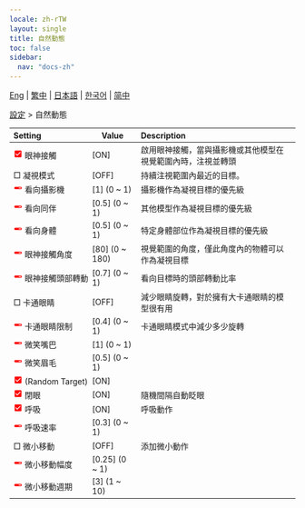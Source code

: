 ```yaml
---
locale: zh-rTW
layout: single
title: 自然動態
toc: false
sidebar:
  nav: "docs-zh"
---
```

[Eng](/dancexr/menu/2025.4/actor/lifelike_motions) | [繁中](/tw/dancexr/menu/2025.4/actor/lifelike_motions) | [日本語](/jp/dancexr/menu/2025.4/actor/lifelike_motions) | [한국어](/kr/dancexr/menu/2025.4/actor/lifelike_motions) | [简中](/zh/dancexr/menu/2025.4/actor/lifelike_motions)

[設定](../menu#設定) > 自然動態



| Setting | Value | Description |
| :--- | --- | :--- |
|<nobr><img src="/images/icon/ic_check_on.png" alt="check on icon"/> 眼神接觸</nobr>| [ON] | 啟用眼神接觸，當與攝影機或其他模型在視覺範圍內時，注視並轉頭
|<nobr> □ 凝視模式</nobr>| [OFF] | 持續注視範圍內最近的目標。
|<nobr><img src="/images/icon/ic_slider.png" alt="slider icon"/> 看向攝影機</nobr>| [1] (0 ~ 1) | 攝影機作為凝視目標的優先級
|<nobr><img src="/images/icon/ic_slider.png" alt="slider icon"/> 看向同伴</nobr>| [0.5] (0 ~ 1) | 其他模型作為凝視目標的優先級
|<nobr><img src="/images/icon/ic_slider.png" alt="slider icon"/> 看向身體</nobr>| [0.5] (0 ~ 1) | 特定身體部位作為凝視目標的優先級
|<nobr><img src="/images/icon/ic_slider.png" alt="slider icon"/> 眼神接觸角度</nobr>| [80] (0 ~ 180) | 視覺範圍的角度，僅此角度內的物體可以作為凝視目標
|<nobr><img src="/images/icon/ic_slider.png" alt="slider icon"/> 眼神接觸頭部轉動</nobr>| [0.7] (0 ~ 1) | 看向目標時的頭部轉動比率
|<nobr> □ 卡通眼睛</nobr>| [OFF] | 減少眼睛旋轉，對於擁有大卡通眼睛的模型很有用
|<nobr><img src="/images/icon/ic_slider.png" alt="slider icon"/> 卡通眼睛限制</nobr>| [0.4] (0 ~ 1) | 卡通眼睛模式中減少多少旋轉
|<nobr><img src="/images/icon/ic_slider.png" alt="slider icon"/> 微笑嘴巴</nobr>| [1] (0 ~ 1) | 
|<nobr><img src="/images/icon/ic_slider.png" alt="slider icon"/> 微笑眉毛</nobr>| [0.5] (0 ~ 1) | 
|<nobr><img src="/images/icon/ic_check_on.png" alt="check on icon"/> (Random Target)</nobr>| [ON] | 
|<nobr><img src="/images/icon/ic_check_on.png" alt="check on icon"/> 閉眼</nobr>| [ON] | 隨機間隔自動眨眼
|<nobr><img src="/images/icon/ic_check_on.png" alt="check on icon"/> 呼吸</nobr>| [ON] | 呼吸動作
|<nobr><img src="/images/icon/ic_slider.png" alt="slider icon"/> 呼吸速率</nobr>| [0.3] (0 ~ 1) | 
|<nobr> □ 微小移動</nobr>| [OFF] | 添加微小動作
|<nobr><img src="/images/icon/ic_slider.png" alt="slider icon"/> 微小移動幅度</nobr>| [0.25] (0 ~ 1) | 
|<nobr><img src="/images/icon/ic_slider.png" alt="slider icon"/> 微小移動週期</nobr>| [3] (1 ~ 10) | 

